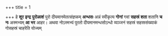 +++
title = 1

+++
हे **शूर** **इन्द्र** **पुरोळाशं** पुरो दीयमानमेतत्संज्ञकम् **अन्धसः** अन्नं स्वीकृत्य **गोनां** गवां **सहस्रं** **शता** शतानि **च** **नः** अस्मभ्यम् **आ** **भर** आहर। अथवा नोऽस्मभ्यं पुरतो दीयमानमन्धसोऽन्धो व्यञ्जनं सहस्रं सहस्रसंख्याकं गोसहस्रं चाहरेति योज्यम्